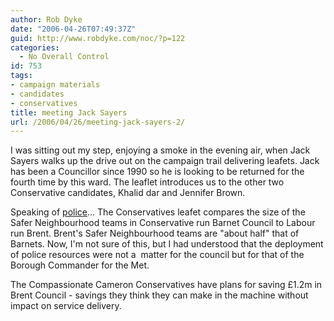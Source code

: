 ```yaml
---
author: Rob Dyke
date: "2006-04-26T07:49:37Z"
guid: http://www.robdyke.com/noc/?p=122
categories:
  - No Overall Control
id: 753
tags:
- campaign materials
- candidates
- conservatives
title: meeting Jack Sayers
url: /2006/04/26/meeting-jack-sayers-2/
---
```

I was sitting out my step, enjoying a smoke in the evening air, when Jack Sayers walks up the drive out on the campaign trail delivering leafets. Jack has been a Councillor since 1990 so he is looking to be returned for the fourth time by this ward. The leaflet introduces us to the other two Conservative candidates, Khalid dar and Jennifer Brown.

Speaking of [police](http://www.robdyke.com/bec/?p=101)... The Conservatives leafet compares the size of the Safer Neighbourhood teams in Conservative run Barnet Council to Labour run Brent. Brent's Safer Neighbourhood teams are "about half" that of Barnets. Now, I'm not sure of this, but I had understood that the deployment of police resources were not a  matter for the council but for that of the Borough Commander for the Met.

The Compassionate Cameron Conservatives have plans for saving £1.2m in Brent Council - savings they think they can make in the machine without impact on service delivery.